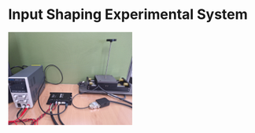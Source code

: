 # Input Shaping Experimental System

<img src="KakaoTalk_20240925_135855747.jpg" width="50%" height="50%"></img>
